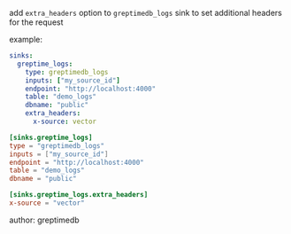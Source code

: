 add `extra_headers` option to `greptimedb_logs` sink to set additional headers for the request

example:

```yaml
sinks:
  greptime_logs:
    type: greptimedb_logs
    inputs: ["my_source_id"]
    endpoint: "http://localhost:4000"
    table: "demo_logs"
    dbname: "public"
    extra_headers:
      x-source: vector
```

```toml
[sinks.greptime_logs]
type = "greptimedb_logs"
inputs = ["my_source_id"]
endpoint = "http://localhost:4000"
table = "demo_logs"
dbname = "public"

[sinks.greptime_logs.extra_headers]
x-source = "vector"
```

author: greptimedb
